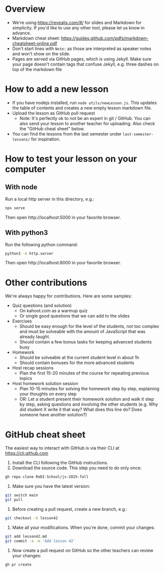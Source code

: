 # Overview

* We're using https://revealjs.com/#/ for slides and Markdown for simplicity. If you'd like to use any other tool, please let us know in advance.
* Markdown cheat sheet: https://guides.github.com/pdfs/markdown-cheatsheet-online.pdf
* Don't start lines with `Note:` as those are interpreted as speaker notes and won't show on the slide.
* Pages are served via GitHub pages, which is using Jekyll. Make sure your page doesn't contain tags that confuse Jekyll, e.g. three dashes on top of the markdown file

# How to add a new lesson

* If you have nodejs installed, run `node utils/newLesson.js`. This updates the table of contents and creates a new empty lesson markdown file.
* Upload the lesson as GitHub pull request
  * Note: It's perfectly ok to not be an expert in git / GitHub. You can also send your lesson to another teacher for uploading. Also check the "GitHub cheat sheet" below.
* You can find the lessons from the last semester under `last-semester-lessons/` for inspiration.

# How to test your lesson on your computer

## With node

Run a local http server in this directory, e.g.:

```sh
npx serve
```

Then open http://localhost:5000 in your favorite browser.

## With python3

Run the following python command:

```sh
python3 -m http.server
```

Then open http://localhost:8000 in your favorite browser.

# Other contributions

We're always happy for contributions. Here are some samples:

* Quiz questions (and solution)
  * On kahoot.com as a warmup quiz
  * Or single good questions that we can add to the slides
* Exercises
  * Should be easy enough for the level of the students, not too complex and must be solveable with the amount of JavaScript that was already taught.
  * Should contain a few bonus tasks for keeping advanced students busy
* Homework
  * Should be solveable at the current student level in about 1h
  * Should contain bonuses for the more advanced students
* Host recap sessions
  * Plan the first 15-20 minutes of the course for repeating previous topics
* Host homework solution session
  * Plan 10-15 minutes for solving the homework step by step, explaining your thoughts on every step
  * OR: Let a student present their homework solution and walk it step by step, asking questions and involving the other students (e.g. Why did student X write it that way? What does this line do? Does someone have another solution?)

# GitHub cheat sheet

The easiest way to interact with GitHub is via their CLI at https://cli.github.com

1. Install the CLI following the GitHub instructions.
1. Download the source code. This step you need to do only once:

```sh
gh repo clone ReDI-School/js-2025-fall
```

1. Make sure you have the latest version:

```sh
git switch main
git pull
```

1. Before creating a pull request, create a new branch, e.g.:

```sh
git checkout -b lesson42
```

1. Make all your modifications. When you're done, commit your changes:

```sh
git add lesson42.md
git commit -a -m 'Add lesson 42'
```

1. Now create a pull request on GitHub so the other teachers can review your changes:

```sh
gh pr create
```

